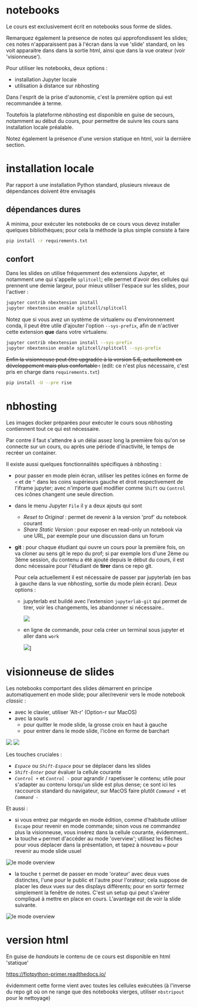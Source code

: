 # notebooks

Le cours est exclusivement écrit en notebooks sous forme de slides.

Remarquez également la présence de notes qui approfondissent les slides; ces notes n'apparaissent pas à l'écran dans la vue 'slide' standard, on les voit apparaitre dans dans la sortie html, ainsi que dans la vue orateur (voir 'visionneuse').

Pour utiliser les notebooks, deux options :

* installation Jupyter locale
* utilisation à distance sur nbhosting

Dans l'esprit de la prise d'autonomie, c'est la première option qui est recommandée à terme.

Toutefois la plateforme nbhosting est disponible en guise de secours, notamment au début du cours, pour permettre de suivre les cours sans installation locale préalable.

Notez également la présence d'une version statique en html, voir la dernière section.

# installation locale

Par rapport à une installation Python standard, plusieurs niveaux de dépendances doivent être envisagés

## dépendances dures

A minima, pour exécuter les notebooks de ce cours vous devez installer quelques bibliothèques; pour cela la méthode la plus simple consiste à faire

```bash
pip install -r requirements.txt
```

## confort

Dans les slides on utilise fréquemment des extensions Jupyter, et notamment une qui s'appelle `splitcell`; elle permet d'avoir des cellules qui prennent une demie largeur, pour mieux utiliser l'espace sur les slides, pour l'activer :

```bash
jupyter contrib nbextension install
jupyter nbextension enable splitcell/splitcell
```

Notez que si vous avez un système de virtualenv ou d'environnement conda, il peut être utile d'ajouter l'option `--sys-prefix`, afin de n'activer cette extension **que** dans votre virtualenv.

```bash
jupyter contrib nbextension install --sys-prefix
jupyter nbextension enable splitcell/splitcell --sys-prefix
```

~~Enfin la visionneuse peut être upgradée à la version 5.6, actuellement en  développement mais plus confortable :~~ (edit: ce n'est plus nécessaire, c'est pris en charge dans `requirements.txt`)

```bash
pip install -U --pre rise
```

# nbhosting

Les images docker préparées pour exécuter le cours sous nbhosting contiennent tout ce qui est nécessaire.

Par contre il faut s'attendre à un délai assez long la première fois qu'on se connecte sur un cours, ou après une période d'inactivité, le temps de recréer un container.

Il existe aussi quelques fonctionnalités spécifiques à nbhosting :

* pour passer en mode plein écran, utiliser les petites icônes en forme de `<` et de `^` dans les coins supérieurs gauche et droit respectivement de l'iframe jupyter; avec n'importe quel modifier comme `Shift` ou `Control` ces icônes changent une seule direction.

* dans le menu Jupyter `File` il y a deux ajouts qui sont
  * *Reset to Original* : permet de revenir à la version 'prof' du notebook courant
  * *Share Static Version* : pour exposer en read-only un notebook via une URL, par exemple pour une discussion dans un forum

* **git** : pour chaque étudiant qui ouvre un cours pour la première fois, on va cloner au sens git le repo du prof; si par exemple lors d'une 2ème ou 3ème session, du contenu a été ajouté depuis le début du cours, il est donc nécessaire pour l'étudiant de **tirer** dans ce repo git.

  Pour cela actuellement il est nécessaire de passer par jupyterlab (en bas à gauche dans la vue nbhosting, sortie du mode plein écran). Deux options :

  * jupyterlab est buildé avec l'extension `jupyterlab-git` qui permet de tirer, voir les changements, les abandonner si nécessaire..

    ![](nbhosting-git-pull.png)

  * en ligne de commande, pour cela créer un terminal sous jupyter et aller dans `work`

    ![](git-terminal.png)]


# visionneuse de slides

Les notebooks comportant des slides démarrent en principe automatiquement en mode slide; pour aller/revenir vers le mode notebook *classic* :

* avec le clavier, utiliser 'Alt-r'  (Option-r sur MacOS)
* avec la souris
  * pour quitter le mode slide, la grosse croix en haut à gauche
  * pour entrer dans le mode slide, l'icône en forme de barchart

![](slide-to-classic.png)
![](classic-to-slide.png)

Les touches cruciales :

* *`Espace`* ou *`Shift-Espace`* pour se déplacer dans les slides
* *`Shift-Enter`* pour évaluer la cellule courante
* *`Control +`* et *`Control -`* pour agrandir / rapetisser le contenu; utile pour s'adapter au contenu lorsqu'un slide est plus dense; ce sont ici les raccourcis standard du navigateur, sur MacOS faire plutôt *`Command +`* et *`Command -`*

Et aussi :

* si vous entrez par mégarde en mode édition, comme d'habitude utiliser `Escape` pour revenir en mode commande; sinon vous ne commandez plus la visionneuse, vous insérez dans la cellule courante, évidemment..
* la touche `w` permet d'accéder au mode 'overview'; utilisez les flêches pour vous déplacer dans la présentation, et tapez à nouveau `w` pour revenir au mode slide usuel

![le mode overview](slides-overview.png)

* la touche `t` permet de passer en mode 'orateur' avec deux vues distinctes, l'une pour le public et l'autre pour l'orateur; cela suppose de placer les deux vues sur des displays différents; pour en sortir fermez simplement la fenêtre de notes. C'est un setup qui peut s'avérer compliqué à mettre en place en cours. L'avantage est de voir la slide suivante.

![le mode overview](slides-notes.png)

# version html

En guise de *handouts* le contenu de ce cours est disponible en html 'statique'

https://flotpython-primer.readthedocs.io/

 évidemment cette forme vient avec toutes les cellules exécutées (à l'inverse du repo git où on ne range que des notebooks vierges, utiliser `nbstripout` pour le nettoyage)
